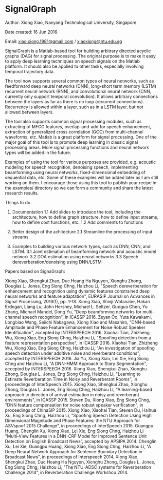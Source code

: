 # SignalGraph

Author: Xiong Xiao, Nanyang Technological University, Singapore

Date created: 16 Jun 2016

Email: xiao.xiong.1981@gmail.com / xiaoxiong@ntu.edu.sg

SignalGraph is a Matlab-based tool for building arbitrary directed acyclic graphs (DAG) for signal processing. The original purpose is to make it easy to apply deep learning techniques on speech signals on the Matlab platform. It should also be applied to other tasks, especially involving temporal trajectory data. 

The tool now supports several common types of neural networks, such as feedforward deep neural networks (DNN), long-short term memory (LSTM) recurrent neural network (RNN), and convolutional neural network (CNN, currently only support temporal convolution). It allows arbitrary connections between the layers as far as there is no loop (recurrent connections). Recurrency is allowed within a layer, such as in a LSTM layer, but not allowed between layers. 

The tool also supports common signal processing modules, such as extracting of MFCC features, overlap-and-add for speech enhancement, extraction of generalized cross correlation (GCC) from multi-channel waveforms, etc. Matlab is a great platform for signal processing. One of the major goal of this tool is to promote deep learning in classic signal processing areas. More signal processing functions and neural network types will be added in the future. 

Examples of using the tool for various purposes are provided, e.g. acoustic modeling for speech recognition, denoising speech, implementing beamforming using neural networks, fixed-dimensional embedding of sequential data, etc. Some of these examples will be added later as I am still working on them. I encourage those using this tool to publish your recipe in the examples/ directory so we can form a community and share the latest research results. 

Things to do:

1. Documentation
1.1 Add slides to introduce the tool, including the architecture, how to define graph structure, how to define input streams, how to define cost functions, etc. 
1.2 Add comments to functions

2. Better design of the achitecture
2.1 Streamline the processing of input streams

3. Examples to building various network types, such as DNN, CNN, and LSTM. 
3.1 Joint estimation of beamforming network and acoustic model network
3.2 DOA estimation using neural networks
3.3 Speech dereverberation/denoising using DNN/LSTM

Papers based on SignaGraph:

Xiong Xiao, Shengkui Zhao, Duc Hoang Ha Nguyen, Xionghu Zhong, Douglas L. Jones, Eng Siong Chng, Haizhou Li, "Speech dereverberation for enhancement and recognition using dynamic features constrained deep neural networks and feature adaptation", EURASIP Journal on Advances in Signal Processing, 2016(1), pp. 1-18. 
Xiong Xiao, Shinji Watanabe, Hakan Erdogan, Liang Lu, John Hershey, Michael L. Seltzer, Guoguo Chen, Yu Zhang, Michael Mandel, Dong Yu, "Deep beamforming networks for multi-channel speech recognition", in ICASSP 2016.
Zeyan Oo, Yuta Kawakami, Longbiao Wang, Seiichi Nakagawa, Xiong Xiao and Masahiro, "DNN-based Amplitude and Phase Feature Enhancement for Noise Robust Speaker Identification", accepted by INTERSPEECH 2016. 
Xiaohai Tian, Zhizheng Wu, Xiong Xiao, Eng Siong Chng, Haizhou Li, "Spoofing detection from a feature representation perspective", in ICASSP 2016.
Xiaohai Tian, Zhizheng Wu, Xiong Xiao, Eng Siong Chng, Haizhou Li, "An investigation of spoofing speech detection under additive noise and reverberant conditions", accepted by INTERSPEECH 2016. 
Jia Yu, Xiong Xiao, Lei Xie, Eng Siong Chng and Haizhou Li, "A DNN-HMM Approach to Story Segmentation", accepted by INTERSPEECH 2016. 
Xiong Xiao, Shengkui Zhao, Xionghu Zhong, Douglas L. Jones, Eng Siong Chng, Haizhou Li, "Learning to Estimate Reverberation Time in Noisy and Reverberant Rooms", in proceedings of InterSpeech 2015.
Xiong Xiao, Shengkui Zhao, Xionghu Zhong, Douglas L. Jones, Eng Siong Chng, Haizhou Li, "A learning-based approach to direction of arrival estimation in noisy and reverberant environments", in ICASSP 2015.
Steven Du, Xiong Xiao, Eng Siong Chng, "DNN feature compensation for noise robust speaker verification", in proceedings of ChinaSIP 2015. 
Xiong Xiao, Xiaohai Tian, Steven Du, Haihua Xu, Eng Siong Chng, Haizhou Li, "Spoofing Speech Detection Using High Dimensional Magnitude and Phase Features: the NTU Approach for ASVspoof 2015 Challenge", in proceedings of InterSpeech 2015. 
Guangpu Huang, Chenglin Xu, Xiong Xiao, Lei Xie, Eng Siong Chng, Haizhou Li "Multi-View Features in a DNN-CRF Model for Improved Sentence Unit Detection on English Broadcast News”, accepted by APSIPA 2014.
Chenglin Xu, Lei Xie, Guangpu Huang, Xiong Xiao, Eng Siong Chng, Haizhou Li, "A Deep Neural Network Approach for Sentence Boundary Detection in Broadcast News", in proceedings of Interspeech 2014.
Xiong Xiao, Shengkui Zhao, Duc Hoang Ha Nguyen, Xionghu Zhong, Douglas L. Jones, Eng Siong Chng, Haizhou Li, "The NTU-ADSC systems for Reverberation Challenge 2014", in Reverberation Challenge Workshop 2014.
